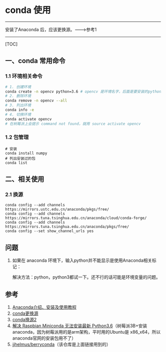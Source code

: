# conda 使用

---

安装了Anaconda 后，应该更换源。--->参考1

---

[TOC]

## 一、conda 常用命令

### 1.1 环境相关命令

```bash
# 1. 创建环境
conda create -n opencv python=3.6 # opencv 是环境名字，后面是要安装的python环境
# 2. 删除环境
conda remove -n opencv --all
# 3. 列出环境
conda info -e
# 4. 切换环境
conda activate opencv
# 在树莓派上会提示 command not found，就用 source activate opencv
```

### 1.2 包管理

```shell
# 安装
conda install numpy
# 列出安装过的包
conda list
```

## 二、相关使用

### 2.1 换源

```shell
conda config --add channels https://mirrors.ustc.edu.cn/anaconda/pkgs/free/
conda config --add channels https://mirrors.tuna.tsinghua.edu.cn/anaconda/cloud/conda-forge/
conda config --add channels https://mirrors.tuna.tsinghua.edu.cn/anaconda/pkgs/free/
conda config --set show_channel_urls yes
```

## 问题

1. 如果在 anaconda 环境下，输入python并不能显示是使用Anaconda相关标记：

   解决方法：python，python3都试一下。还不行的话可能是环境变量的问题。

## 参考

1. [Anaconda介绍、安装及使用教程](https://www.jianshu.com/p/62f155eb6ac5)
2. [conda更换源](https://blog.csdn.net/sean2100/article/details/80998643)
3. [conda换源2](http://www.lqkweb.com/conda)
4. [解决 Raspbian Miniconda 无法安装最新 Python3.6](https://www.jianshu.com/p/ccad38dbb897)（树莓派3B+安装 anaconda，因为树莓派用的是arm架构，平时用的Ubuntu是 x86_x64，所以 anaconda官网的安装包用不了）
5. [jjhelmus/berryconda](https://github.com/jjhelmus/berryconda)（该仓库是上面链接用到的）
